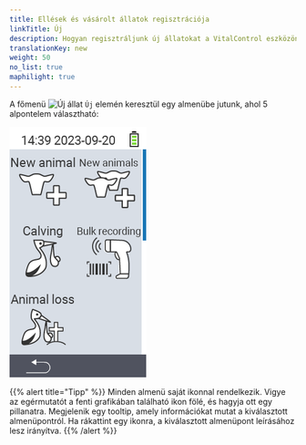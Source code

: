 ```yaml
---
title: Ellések és vásárolt állatok regisztrációja
linkTitle: Új
description: Hogyan regisztráljunk új állatokat a VitalControl eszközön.
translationKey: new
weight: 50
no_list: true
maphilight: true
---
```

A főmenü <img src="/icons/main/new-animal.svg" width="35" align="bottom" alt="Új állat" /> `Új` elemén keresztül egy almenübe jutunk, ahol 5 alpontelem választható:

<img src="images/neuen.png" alt="VitalControl Új" title="Új" usemap="#workmap" class="maphilight" />

<map name="workmap">
  <area shape="rect" coords="3,40,116,160" alt="Új állat" title="Hogyan regisztráljunk egy új állatot a VitalControl eszközzel&#10;Egérkattintás: dokumentáció megnyitása" href="/hu/docs/new/animal/">
  <area shape="rect" coords="3,160,116,280" alt="Ellés" title="Hogyan regisztráljunk egy új ellést a VitalControl eszközzel&#10;Egérkattintás: dokumentáció megnyitása" href="/hu/docs/new/calving/">
  <area shape="rect" coords="3,280,116,399" alt="Állatveszteség" title="Hogyan regisztráljuk egy állat elvesztését a VitalControl eszközzel&#10;Egérkattintás: dokumentáció megnyitása" href="/hu/docs/new/animal-loss/">

  <area shape="rect" coords="116,40,230,160" alt="Új állatok" title="Hogyan hozzunk létre több új állatot a VitalControl eszközön egyetlen művelettel&#10;Egérkattintás: dokumentáció megnyitása" href="/hu/docs/new/animals/">
  <area shape="rect" coords="116,160,230,280" alt="Tömeges rögzítés" title="Használja a vonalkódolvasót különféle állatok rögzítéséhez&#10;Egérkattintás: dokumentáció megnyitása" href="/hu/docs/new/bulk-recording/">

  <area shape="rect" coords="1,401,100,439" alt="Vissza" title="Ugrás egy szinttel vissza&#10;Egérkattintás: dokumentáció megnyitása" href="/hu/docs/menu/mainmenu/">
</map>

{{% alert title="Tipp" %}}
Minden almenü saját ikonnal rendelkezik. Vigye az egérmutatót a fenti grafikában található ikon fölé, és hagyja ott egy pillanatra. Megjelenik egy tooltip, amely információkat mutat a kiválasztott almenüpontról. Ha rákattint egy ikonra, a kiválasztott almenüpont leírásához lesz irányítva.
{{% /alert %}}

